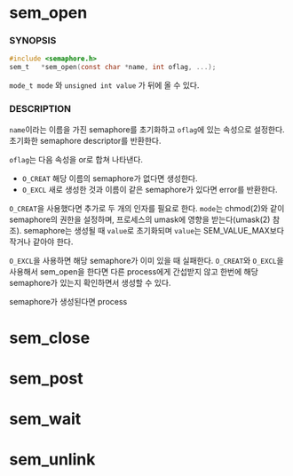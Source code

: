 # sem_open

### SYNOPSIS
```c
#include <semaphore.h>
sem_t	*sem_open(const char *name, int oflag, ...);
```
`mode_t mode` 와 `unsigned int value` 가 뒤에 올 수 있다.

### DESCRIPTION
`name`이라는 이름을 가진 semaphore를 초기화하고 `oflag`에 있는 속성으로 설정한다. 초기화한 semaphore descriptor를 반환한다.

`oflag`는 다음 속성을 or로 합쳐 나타낸다.
-	`O_CREAT`	해당 이름의 semaphore가 없다면 생성한다.
-	`O_EXCL`	새로 생성한 것과 이름이 같은 semaphore가 있다면 error를 반환한다.

`O_CREAT`을 사용했다면 추가로 두 개의 인자를 필요로 한다. `mode`는 chmod(2)와 같이 semaphore의 권한을 설정하며, 프로세스의 umask에 영향을 받는다(umask(2) 참조). semaphore는 생성될 때 `value`로 초기화되며 `value`는 SEM_VALUE_MAX보다 작거나 같아야 한다.

`O_EXCL`을 사용하면 해당 semaphore가 이미 있을 때 실패한다. `O_CREAT`와 `O_EXCL`을 사용해서 sem_open을 한다면 다른 process에게 간섭받지 않고 한번에 해당 semaphore가 있는지 확인하면서 생성할 수 있다.

semaphore가 생성된다면 process


# sem_close

# sem_post

# sem_wait

# sem_unlink